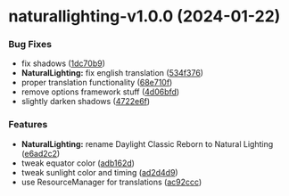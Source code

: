 # naturallighting-v1.0.0 (2024-01-22)


### Bug Fixes

* fix shadows ([1dc70b9](https://github.com/Bomret/CitiesSkylinesMods/commit/1dc70b906898052eb7ecf6364f6a18a8ffe5e1f1))
* **NaturalLighting:** fix english translation ([534f376](https://github.com/Bomret/CitiesSkylinesMods/commit/534f376b5d8643c3cbb7eb65c4fe160f140496c6))
* proper translation functionality ([68e710f](https://github.com/Bomret/CitiesSkylinesMods/commit/68e710f1eed3bd4c6f89caa741834562bc61900a))
* remove options framework stuff ([4d06bfd](https://github.com/Bomret/CitiesSkylinesMods/commit/4d06bfd4072c53d4d39a348859f9227a76a6f83e))
* slightly darken shadows ([4722e6f](https://github.com/Bomret/CitiesSkylinesMods/commit/4722e6f45bfe46a6835e4ba14f782b163cbb5ad4))


### Features

* **NaturalLighting:** rename Daylight Classic Reborn to Natural Lighting ([e6ad2c2](https://github.com/Bomret/CitiesSkylinesMods/commit/e6ad2c2dda4b71e6e61f9a6a2fba8205c2796555))
* tweak equator color ([adb162d](https://github.com/Bomret/CitiesSkylinesMods/commit/adb162dda4eb0c6dbfa37abf693be56b388f596f))
* tweak sunlight color and timing ([ad2d4d9](https://github.com/Bomret/CitiesSkylinesMods/commit/ad2d4d9904d82a0bd72f02219a9a2e21ee81e097))
* use ResourceManager for translations ([ac92ccc](https://github.com/Bomret/CitiesSkylinesMods/commit/ac92cccda5b44817944d75264c738e58b7e501aa))
